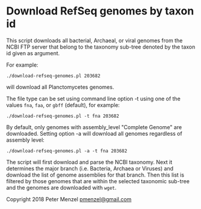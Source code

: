 # Download RefSeq genomes by taxon id

This script downloads all bacterial, Archaeal, or viral genomes
from the NCBI FTP server that belong to the taxonomy sub-tree denoted
by the taxon id given as argument.

For example:
```
./download-refseq-genomes.pl 203682
```
will download all Planctomycetes genomes.

The file type can be set using command line option -t using one of the values
`fna`, `faa`, or `gbff` (default),  for example:
```
./download-refseq-genomes.pl -t fna 203682
```

By default, only genomes with assembly_level "Complete Genome" are downloaded.
Setting option -a will download all genomes regardless of assembly level:
```
./download-refseq-genomes.pl -a -t fna 203682
```

The script will first download and parse the NCBI taxonomy. Next
it determines the major branch (i.e. Bacteria, Archaea or Viruses)
and download the list of genome assemblies for that branch.
Then this list is filtered by those genomes that are within the selected
taxonomic sub-tree and the genomes are downloaded with `wget`.

Copyright 2018 Peter Menzel <pmenzel@gmail.com>

